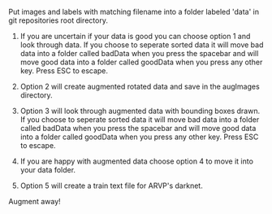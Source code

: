 Put images and labels with matching filename into a folder labeled 'data' in git repositories root directory.

1. If you are uncertain if your data is good you can choose option 1 and look through data.  If you choose to seperate sorted data it will move bad data into a folder called badData when you press the spacebar and will move good data into a folder called goodData when you press any other key.  Press ESC to escape.

2. Option 2 will create augmented rotated data and save in the augImages directory.

3. Option 3 will look through augmented data with bounding boxes drawn. If you choose to seperate sorted data it will move bad data into a folder called badData when you press the spacebar and will move good data into a folder called goodData when you press any other key.  Press ESC to escape.

4. If you are happy with augmented data choose option 4 to move it into your data folder.

5. Option 5 will create a train text file for ARVP's darknet.

Augment away!
